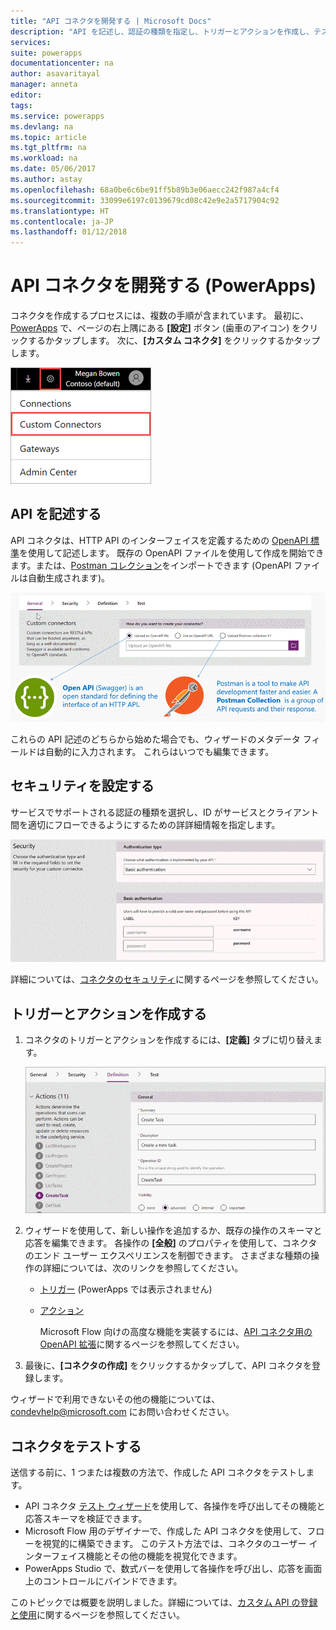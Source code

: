 ```yaml
---
title: "API コネクタを開発する | Microsoft Docs"
description: "API を記述し、認証の種類を指定し、トリガーとアクションを作成し、テストを行います。"
services: 
suite: powerapps
documentationcenter: na
author: asavaritayal
manager: anneta
editor: 
tags: 
ms.service: powerapps
ms.devlang: na
ms.topic: article
ms.tgt_pltfrm: na
ms.workload: na
ms.date: 05/06/2017
ms.author: astay
ms.openlocfilehash: 68a0be6c6be91ff5b89b3e06aecc242f987a4cf4
ms.sourcegitcommit: 33099e6197c0139679cd08c42e9e2a5717904c92
ms.translationtype: HT
ms.contentlocale: ja-JP
ms.lasthandoff: 01/12/2018
---
```

# <a name="develop-an-api-connector-powerapps"></a>API コネクタを開発する (PowerApps)
コネクタを作成するプロセスには、複数の手順が含まれています。 最初に、[PowerApps](https://web.powerapps.com/) で、ページの右上隅にある **[設定]** ボタン (歯車のアイコン) をクリックするかタップします。 次に、**[カスタム コネクタ]** をクリックするかタップします。

![API コネクタの検索](./media/api-connectors-dev/finding-custom-apis.png)

## <a name="describe-your-api"></a>API を記述する
API コネクタは、HTTP API のインターフェイスを定義するための [OpenAPI 標準](https://swagger.io/)を使用して記述します。 既存の OpenAPI ファイルを使用して作成を開始できます。または、[Postman コレクション](https://www.getpostman.com/docs/collections)をインポートできます (OpenAPI ファイルは自動生成されます)。 

![API 定義図](./media/api-connectors-dev/build-your-api-updated.png)

これらの API 記述のどちらから始めた場合でも、ウィザードのメタデータ フィールドは自動的に入力されます。 これらはいつでも編集できます。  

## <a name="build-security"></a>セキュリティを設定する
サービスでサポートされる認証の種類を選択し、ID がサービスとクライアント間を適切にフローできるようにするための詳詳細情報を指定します。 

![セキュリティ図](./media/api-connectors-dev/security.png)

詳細については、[コネクタのセキュリティ](register-custom-api.md)に関するページを参照してください。

## <a name="build-triggers-and-actions"></a>トリガーとアクションを作成する
1. コネクタのトリガーとアクションを作成するには、**[定義]** タブに切り替えます。 
   
    ![定義図](./media/api-connectors-dev/definition.png)
2. ウィザードを使用して、新しい操作を追加するか、既存の操作のスキーマと応答を編集できます。 各操作の **[全般]** のプロパティを使用して、コネクタのエンド ユーザー エクスペリエンスを制御できます。 さまざまな種類の操作の詳細については、次のリンクを参照してください。
   
   * [トリガー](https://flow.microsoft.com/documentation/customapi-webhooks) (PowerApps では表示されません)
   * [アクション](register-custom-api.md)
     
     Microsoft Flow 向けの高度な機能を実装するには、[API コネクタ用の OpenAPI 拡張](https://flow.microsoft.com/documentation/customapi-how-to-swagger/)に関するページを参照してください。 
3. 最後に、**[コネクタの作成]** をクリックするかタップして、API コネクタを登録します。

ウィザードで利用できないその他の機能については、[ condevhelp@microsoft.com](mailto:condevhelp@microsoft.com) にお問い合わせください。

## <a name="test-the-connector"></a>コネクタをテストする
送信する前に、1 つまたは複数の方法で、作成した API コネクタをテストします。 

* API コネクタ [テスト ウィザード](https://flow.microsoft.com/blog/new-updates-custom-api/)を使用して、各操作を呼び出してその機能と応答スキーマを検証できます。
* Microsoft Flow 用のデザイナーで、作成した API コネクタを使用して、フローを視覚的に構築できます。 このテスト方法では、コネクタのユーザー インターフェイス機能とその他の機能を視覚化できます。
* PowerApps Studio で、数式バーを使用して各操作を呼び出し、応答を画面上のコントロールにバインドできます。

このトピックでは概要を説明しました。詳細については、[カスタム API の登録と使用](register-custom-api.md)に関するページを参照してください。

